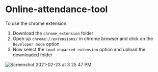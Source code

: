 # Online-attendance-tool

<updated> To use the chrome extension: 
  1) Download the `chrome_extension` folder 
  2) Open up `chrome://extensions/` in chrome browser and click on the `Developer mode` option
  3) Now select the `Load unpacked extension` option and upload the downloaded folder

![Screenshot 2021-02-23 at 3 25 47 PM](https://user-images.githubusercontent.com/53336715/108827377-65d74a00-757a-11eb-9b21-6e4b5f650652.png)
